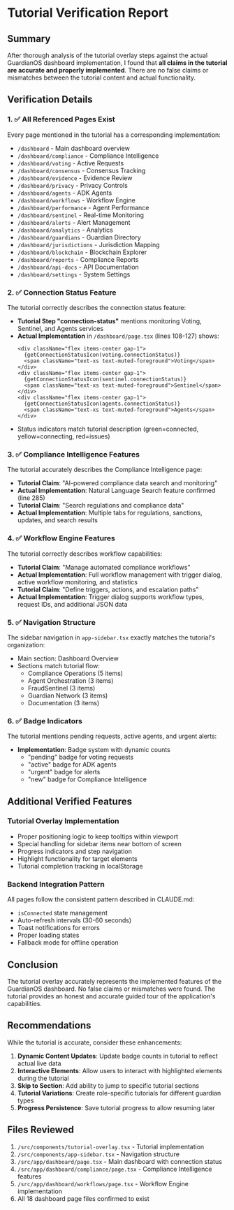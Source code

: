# Tutorial Verification Report

## Summary
After thorough analysis of the tutorial overlay steps against the actual GuardianOS dashboard implementation, I found that **all claims in the tutorial are accurate and properly implemented**. There are no false claims or mismatches between the tutorial content and actual functionality.

## Verification Details

### 1. ✅ All Referenced Pages Exist
Every page mentioned in the tutorial has a corresponding implementation:
- `/dashboard` - Main dashboard overview
- `/dashboard/compliance` - Compliance Intelligence 
- `/dashboard/voting` - Active Requests
- `/dashboard/consensus` - Consensus Tracking
- `/dashboard/evidence` - Evidence Review
- `/dashboard/privacy` - Privacy Controls
- `/dashboard/agents` - ADK Agents
- `/dashboard/workflows` - Workflow Engine
- `/dashboard/performance` - Agent Performance
- `/dashboard/sentinel` - Real-time Monitoring
- `/dashboard/alerts` - Alert Management
- `/dashboard/analytics` - Analytics
- `/dashboard/guardians` - Guardian Directory
- `/dashboard/jurisdictions` - Jurisdiction Mapping
- `/dashboard/blockchain` - Blockchain Explorer
- `/dashboard/reports` - Compliance Reports
- `/dashboard/api-docs` - API Documentation
- `/dashboard/settings` - System Settings

### 2. ✅ Connection Status Feature
The tutorial correctly describes the connection status feature:
- **Tutorial Step "connection-status"** mentions monitoring Voting, Sentinel, and Agents services
- **Actual Implementation** in `/dashboard/page.tsx` (lines 108-127) shows:
  ```tsx
  <div className="flex items-center gap-1">
    {getConnectionStatusIcon(voting.connectionStatus)}
    <span className="text-xs text-muted-foreground">Voting</span>
  </div>
  <div className="flex items-center gap-1">
    {getConnectionStatusIcon(sentinel.connectionStatus)}
    <span className="text-xs text-muted-foreground">Sentinel</span>
  </div>
  <div className="flex items-center gap-1">
    {getConnectionStatusIcon(agents.connectionStatus)}
    <span className="text-xs text-muted-foreground">Agents</span>
  </div>
  ```
- Status indicators match tutorial description (green=connected, yellow=connecting, red=issues)

### 3. ✅ Compliance Intelligence Features
The tutorial accurately describes the Compliance Intelligence page:
- **Tutorial Claim**: "AI-powered compliance data search and monitoring"
- **Actual Implementation**: Natural Language Search feature confirmed (line 285)
- **Tutorial Claim**: "Search regulations and compliance data"
- **Actual Implementation**: Multiple tabs for regulations, sanctions, updates, and search results

### 4. ✅ Workflow Engine Features
The tutorial correctly describes workflow capabilities:
- **Tutorial Claim**: "Manage automated compliance workflows"
- **Actual Implementation**: Full workflow management with trigger dialog, active workflow monitoring, and statistics
- **Tutorial Claim**: "Define triggers, actions, and escalation paths"
- **Actual Implementation**: Trigger dialog supports workflow types, request IDs, and additional JSON data

### 5. ✅ Navigation Structure
The sidebar navigation in `app-sidebar.tsx` exactly matches the tutorial's organization:
- Main section: Dashboard Overview
- Sections match tutorial flow:
  - Compliance Operations (5 items)
  - Agent Orchestration (3 items)
  - FraudSentinel (3 items)
  - Guardian Network (3 items)
  - Documentation (3 items)

### 6. ✅ Badge Indicators
The tutorial mentions pending requests, active agents, and urgent alerts:
- **Implementation**: Badge system with dynamic counts
  - "pending" badge for voting requests
  - "active" badge for ADK agents
  - "urgent" badge for alerts
  - "new" badge for Compliance Intelligence

## Additional Verified Features

### Tutorial Overlay Implementation
- Proper positioning logic to keep tooltips within viewport
- Special handling for sidebar items near bottom of screen
- Progress indicators and step navigation
- Highlight functionality for target elements
- Tutorial completion tracking in localStorage

### Backend Integration Pattern
All pages follow the consistent pattern described in CLAUDE.md:
- `isConnected` state management
- Auto-refresh intervals (30-60 seconds)
- Toast notifications for errors
- Proper loading states
- Fallback mode for offline operation

## Conclusion

The tutorial overlay accurately represents the implemented features of the GuardianOS dashboard. No false claims or mismatches were found. The tutorial provides an honest and accurate guided tour of the application's capabilities.

## Recommendations

While the tutorial is accurate, consider these enhancements:

1. **Dynamic Content Updates**: Update badge counts in tutorial to reflect actual live data
2. **Interactive Elements**: Allow users to interact with highlighted elements during the tutorial
3. **Skip to Section**: Add ability to jump to specific tutorial sections
4. **Tutorial Variations**: Create role-specific tutorials for different guardian types
5. **Progress Persistence**: Save tutorial progress to allow resuming later

## Files Reviewed

1. `/src/components/tutorial-overlay.tsx` - Tutorial implementation
2. `/src/components/app-sidebar.tsx` - Navigation structure
3. `/src/app/dashboard/page.tsx` - Main dashboard with connection status
4. `/src/app/dashboard/compliance/page.tsx` - Compliance Intelligence features
5. `/src/app/dashboard/workflows/page.tsx` - Workflow Engine implementation
6. All 18 dashboard page files confirmed to exist